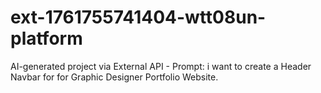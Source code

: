 # ext-1761755741404-wtt08un-platform
AI-generated project via External API - Prompt: i want to create a Header Navbar for for Graphic Designer Portfolio Website.
